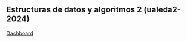 ## Estructuras de datos y algoritmos 2 (ualeda2-2024)
[Dashboard](https://github.com/orgs/ualeda2-2024/dashboard)
